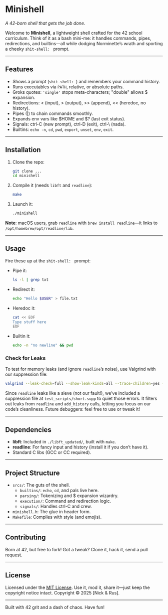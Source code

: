 # Minishell
*A 42-born shell that gets the job done.*

Welcome to **Minishell**, a lightweight shell crafted for the 42 school curriculum. Think of it as a bash mini-me: it handles commands, pipes, redirections, and builtins—all while dodging Norminette’s wrath and sporting a cheeky `shit-shell: ` prompt.

---

## Features
- Shows a prompt (`shit-shell: `) and remembers your command history.
- Runs executables via `PATH`, relative, or absolute paths.
- Groks quotes: `'single'` stops meta-characters; "double" allows $ expansion.
- Redirections: < (input), > (output), >> (append), << (heredoc, no history).
- Pipes (|) to chain commands smoothly.
- Expands env vars like $HOME and $? (last exit status).
- Signals: ctrl-C (new prompt), ctrl-D (exit), ctrl-\ (nada).
- Builtins: `echo -n`, `cd`, `pwd`, `export`, `unset`, `env`, `exit`.

---

## Installation
1. Clone the repo:
   ```bash
   git clone ...
   cd minishell
   ```
2. Compile it (needs `libft` and `readline`):
   ```bash
   make
   ```
3. Launch it:
   ```bash
   ./minishell
   ```

**Note**: macOS users, grab `readline` with `brew install readline`—it links to `/opt/homebrew/opt/readline/lib`.

---

## Usage
Fire these up at the `shit-shell: ` prompt:

- Pipe it:
  ```bash
  ls -l | grep txt
  ```
- Redirect it:
  ```bash
  echo "Hello $USER" > file.txt
  ```
- Heredoc it:
  ```bash
  cat << EOF
  Type stuff here
  EOF
  ```
- Builtin it:
  ```bash
  echo -n "no newline" && pwd
  ```

### Check for Leaks
To test for memory leaks (and ignore `readline`’s noise), use Valgrind with our suppression file:
  ```bash
  valgrind --leak-check=full --show-leak-kinds=all --trace-children=yes --track-fds=yes --suppressions=./test_scripts/short.supp ./minishell
  ```

Since `readline` leaks like a sieve (not our fault!), we’ve included a suppression file at `test_scripts/short.supp` to quiet those errors. It filters out leaks from `readline` and `add_history` calls, letting you focus on our code’s cleanliness. Future debuggers: feel free to use or tweak it!

---

## Dependencies
- **libft**: Included in `./libft_updated/`, built with `make`.
- **readline**: For fancy input and history (install it if you don’t have it).
- Standard C libs (GCC or CC required).

---

## Project Structure
- `srcs/`: The guts of the shell.
  - `builtins/`: `echo`, `cd`, and pals live here.
  - `parsing/`: Tokenizing and $ expansion wizardry.
  - `execution/`: Command and redirection logic.
  - `signals/`: Handles ctrl-C and crew.
- `minishell.h`: The glue in header form.
- `Makefile`: Compiles with style (and emojis).

---

## Contributing
Born at 42, but free to fork! Got a tweak? Clone it, hack it, send a pull request.

---

## License
Licensed under the [MIT License](LICENSE). Use it, mod it, share it—just keep the copyright notice intact.
Copyright © 2025 [Nick & Rus].

---

Built with 42 grit and a dash of chaos. Have fun!
